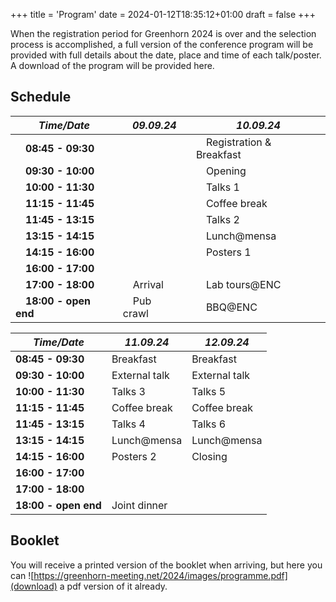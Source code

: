 +++
title = 'Program'
date = 2024-01-12T18:35:12+01:00
draft = false
+++

When the registration period for Greenhorn 2024 is over and the selection process is accomplished, a full version of the conference
program will be provided with full details about the date, place and time of each talk/poster. A download of the program will be provided
here.

## Schedule

| *Time/Date*          | *09.09.24* | *10.09.24*               |
|----------------------|------------|--------------------------|
|  **08:45 - 09:30**     |            |  Registration & Breakfast  |
|  **09:30 - 10:00**     |            |  Opening                   |
|  **10:00 - 11:30**     |            |  Talks 1                   |
|  **11:15 - 11:45**     |            |  Coffee break              |
|  **11:45 - 13:15**     |            |  Talks 2                   |
|  **13:15 - 14:15**     |            |  Lunch@mensa               |
|  **14:15 - 16:00**     |            |  Posters 1                 |
|  **16:00 - 17:00**     |            |                          |
|  **17:00 - 18:00**     |  Arrival     |  Lab tours@ENC             |
|  **18:00 - open end**  |  Pub crawl   |  BBQ@ENC                   |

| *Time/Date*          | *11.09.24*    | *12.09.24*    |
|----------------------|---------------|---------------|
| **08:45 - 09:30**    | Breakfast     | Breakfast     |
| **09:30 - 10:00**    | External talk | External talk |
| **10:00 - 11:30**    | Talks 3       | Talks 5       |
| **11:15 - 11:45**    | Coffee break  | Coffee break  |
| **11:45 - 13:15**    | Talks 4       | Talks 6       |
| **13:15 - 14:15**    | Lunch@mensa   | Lunch@mensa   |
| **14:15 - 16:00**    | Posters 2     | Closing       |
| **16:00 - 17:00**    |               |               |
| **17:00 - 18:00**    |               |               |
| **18:00 - open end** | Joint dinner  |               |

## Booklet

You will receive a printed version of the booklet when arriving, but here you can ![https://greenhorn-meeting.net/2024/images/programme.pdf](download) a pdf version of it already.
